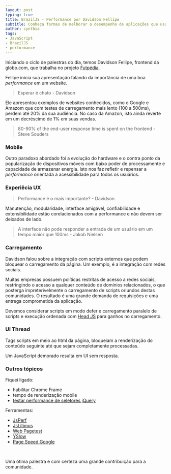 ```yaml
---
layout: post
typing: true
title: BrazilJS - Performance por Davidson Fellipe
subtitle: Conheça formas de melhorar o desempenho de aplicações que usam JavaScript
author: cynthia
tags:
- JavaScript
- BrazilJS
- performance
---
```


Iniciando o ciclo de palestras do dia, temos Davidson Fellipe, frontend da globo.com, que trabalha no projeto [Futpédia](http://futpedia.globo.com).

Fellipe inicia sua apresentação falando da importância de uma boa *performance* em um website.

> Esperar é chato - Davidson

Ele apresentou exemplos de websites conhecidos, como o Google e Amazom que com testes de carregamento mais lento (100 a 500ms), perdem até 20% da sua audiência. No caso da Amazon, isto ainda reverte em um decréscimo de 1% em suas vendas.

> 80-90% of the end-user response time is spent on the frontend - Steve Souders

### Mobile

Outro paradoxo abordado foi a evolução do hardware e o contra ponto da popularização de dispositivos móveis com baixo poder de processamente e capacidade de armazenar energia. Isto nos faz refletir e repensar a *performance* orientada a acessibilidade para todos os usuários.

### Experiêcia UX

> Performance é o mais importante? - Davidson

Manutenção, modularidade, interface amigável, confiabilidade e extensibilidade estão corelacionados com a performance e não devem ser deixados de lado.

> A interface não pode responder a entrada de um usuário em um tempo maior que 100ms - Jakob Nielsen

### Carregamento

Davidson falou sobre a integração com scripts externos que podem bloquear o carregamento da página. Um exemplo, é a integração com redes sociais. 

Muitas empresas possuem políticas restritas de acesso a redes sociais, restringindo o acesso a qualquer conteúdo de domínios relacionados, o que posterga impreterivelmente o carregamento de scripts oriundos destas comunidades. O resultado é uma grande demanda de requisições e uma entrega comprometida da aplicação.

Devemos considerar scripts em modo defer e carregamento paralelo de scripts e execução ordenada com [Head JS](http://headjs.com) para ganhos no carregamento.


### UI Thread

Tags scripts em meio ao html da página, bloqueiam a renderização do conteúdo seguinte até que sejam completamente processadas.

Um JavaScript demorado resulta em UI sem resposta.

### Outros tópicos

Fiquei ligado: 

* habilitar Chrome Frame
* tempo de renderização mobile
* [testar performance de seletores jQuery](http://jsperf.com/jquery-selectors-context/2)

Ferramentas: 

* [JsPerf](http://jsperf.com)
* [JsLitimus](http://code.google.com/p/jslitmus)
* [Web Pagetest](http://www.webpagetest.org)
* [YSlow](http://developer.yahoo.com/yslow)
* [Page Speed Google](http://pagespeed.googlelabs.com)

<br>

Uma ótima palestra e com certeza uma grande contribuição para a comunidade.